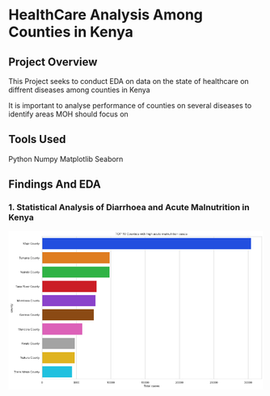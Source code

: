 # HealthCare Analysis Among Counties in Kenya
## Project Overview
This Project seeks to conduct EDA on data on the state of healthcare on diffrent diseases among counties in Kenya

It is important to analyse performance of counties on several diseases to identify areas MOH should focus on

## Tools Used
Python
Numpy
Matplotlib
Seaborn

## Findings And EDA
### 1. Statistical Analysis of Diarrhoea and Acute Malnutrition in Kenya
<img src ="images\maln.png"/>
